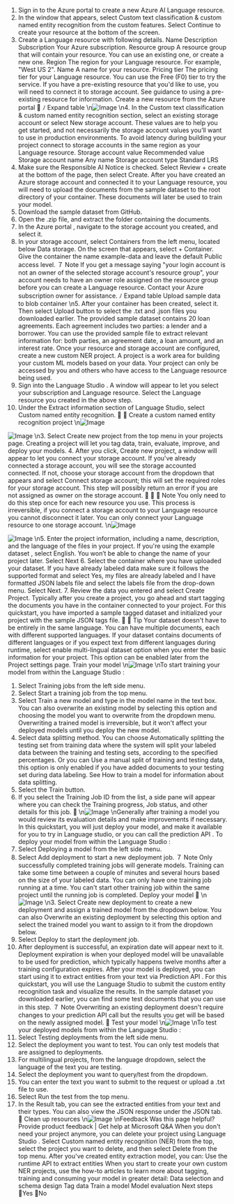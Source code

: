 1. Sign in to the Azure portal
 to create a new Azure AI Language resource.
2. In the window that appears, select Custom text classification & custom named
entity recognition from the custom features. Select Continue to create your
resource at the bottom of the screen.
3. Create a Language resource with following details.
Name
Description
Subscription
Your Azure subscription.
Resource
group
A resource group that will contain your resource. You can use an existing
one, or create a new one.
Region
The region for your Language resource. For example, "West US 2".
Name
A name for your resource.
Pricing tier
The pricing tier for your Language resource. You can use the Free (F0) tier
to try the service.
If you have a pre-existing resource that you'd like to use, you will need to connect it
to storage account. See guidance to using a pre-existing resource for information.
Create a new resource from the Azure portal

ﾉ
Expand table
\n![Image](images/page641_image1.png)
\n4. In the Custom text classification & custom named entity recognition section,
select an existing storage account or select New storage account. These values are
to help you get started, and not necessarily the storage account values you’ll want
to use in production environments. To avoid latency during building your project
connect to storage accounts in the same region as your Language resource.
Storage account value
Recommended value
Storage account name
Any name
Storage account type
Standard LRS
5. Make sure the Responsible AI Notice is checked. Select Review + create at the
bottom of the page, then select Create.
After you have created an Azure storage account and connected it to your Language
resource, you will need to upload the documents from the sample dataset to the root
directory of your container. These documents will later be used to train your model.
1. Download the sample dataset
 from GitHub.
2. Open the .zip file, and extract the folder containing the documents.
3. In the Azure portal
, navigate to the storage account you created, and select it.
4. In your storage account, select Containers from the left menu, located below Data
storage. On the screen that appears, select + Container. Give the container the
name example-data and leave the default Public access level.
７ Note
If you get a message saying "your login account is not an owner of the selected
storage account's resource group", your account needs to have an owner role
assigned on the resource group before you can create a Language resource.
Contact your Azure subscription owner for assistance.
ﾉ
Expand table
Upload sample data to blob container
\n5. After your container has been created, select it. Then select Upload button to
select the .txt  and .json  files you downloaded earlier.
The provided sample dataset contains 20 loan agreements. Each agreement includes
two parties: a lender and a borrower. You can use the provided sample file to extract
relevant information for: both parties, an agreement date, a loan amount, and an
interest rate.
Once your resource and storage account are configured, create a new custom NER
project. A project is a work area for building your custom ML models based on your
data. Your project can only be accessed by you and others who have access to the
Language resource being used.
1. Sign into the Language Studio
. A window will appear to let you select your
subscription and Language resource. Select the Language resource you created in
the above step.
2. Under the Extract information section of Language Studio, select Custom named
entity recognition.


Create a custom named entity recognition
project
\n![Image](images/page643_image1.png)

![Image](images/page643_image2.png)
\n3. Select Create new project from the top menu in your projects page. Creating a
project will let you tag data, train, evaluate, improve, and deploy your models.
4. After you click, Create new project, a window will appear to let you connect your
storage account. If you've already connected a storage account, you will see the
storage accounted connected. If not, choose your storage account from the
dropdown that appears and select Connect storage account; this will set the
required roles for your storage account. This step will possibly return an error if
you are not assigned as owner on the storage account.


７ Note
You only need to do this step once for each new resource you use.
This process is irreversible, if you connect a storage account to your
Language resource you cannot disconnect it later.
You can only connect your Language resource to one storage account.
\n![Image](images/page644_image1.png)

![Image](images/page644_image2.png)
\n5. Enter the project information, including a name, description, and the language of
the files in your project. If you're using the example dataset
, select English. You
won’t be able to change the name of your project later. Select Next
6. Select the container where you have uploaded your dataset. If you have already
labeled data make sure it follows the supported format and select Yes, my files are
already labeled and I have formatted JSON labels file and select the labels file
from the drop-down menu. Select Next.
7. Review the data you entered and select Create Project.
Typically after you create a project, you go ahead and start tagging the documents you
have in the container connected to your project. For this quickstart, you have imported a
sample tagged dataset and initialized your project with the sample JSON tags file.

 Tip
Your dataset doesn't have to be entirely in the same language. You can have
multiple documents, each with different supported languages. If your dataset
contains documents of different languages or if you expect text from different
languages during runtime, select enable multi-lingual dataset option when
you enter the basic information for your project. This option can be enabled
later from the Project settings page.
Train your model
\n![Image](images/page645_image1.png)
\nTo start training your model from within the Language Studio
:
1. Select Training jobs from the left side menu.
2. Select Start a training job from the top menu.
3. Select Train a new model and type in the model name in the text box. You can also
overwrite an existing model by selecting this option and choosing the model you
want to overwrite from the dropdown menu. Overwriting a trained model is
irreversible, but it won't affect your deployed models until you deploy the new
model.
4. Select data splitting method. You can choose Automatically splitting the testing
set from training data where the system will split your labeled data between the
training and testing sets, according to the specified percentages. Or you can Use a
manual split of training and testing data, this option is only enabled if you have
added documents to your testing set during data labeling. See How to train a
model for information about data splitting.
5. Select the Train button.
6. If you select the Training Job ID from the list, a side pane will appear where you
can check the Training progress, Job status, and other details for this job.

\n![Image](images/page646_image1.png)
\nGenerally after training a model you would review its evaluation details and make
improvements if necessary. In this quickstart, you will just deploy your model, and make
it available for you to try in Language studio, or you can call the prediction API
.
To deploy your model from within the Language Studio
:
1. Select Deploying a model from the left side menu.
2. Select Add deployment to start a new deployment job.
７ Note
Only successfully completed training jobs will generate models.
Training can take some time between a couple of minutes and several
hours based on the size of your labeled data.
You can only have one training job running at a time. You can't start
other training job within the same project until the running job is
completed.
Deploy your model

\n![Image](images/page647_image1.png)
\n3. Select Create new deployment to create a new deployment and assign a trained
model from the dropdown below. You can also Overwrite an existing deployment
by selecting this option and select the trained model you want to assign to it from
the dropdown below.
4. Select Deploy to start the deployment job.
5. After deployment is successful, an expiration date will appear next to it.
Deployment expiration is when your deployed model will be unavailable to be
used for prediction, which typically happens twelve months after a training
configuration expires.
After your model is deployed, you can start using it to extract entities from your text via
Prediction API
. For this quickstart, you will use the Language Studio
 to submit the
custom entity recognition task and visualize the results. In the sample dataset you
downloaded earlier, you can find some test documents that you can use in this step.
７ Note
Overwriting an existing deployment doesn't require changes to your
prediction API
 call but the results you get will be based on the newly
assigned model.

Test your model
\n![Image](images/page648_image1.png)
\nTo test your deployed models from within the Language Studio
:
1. Select Testing deployments from the left side menu.
2. Select the deployment you want to test. You can only test models that are assigned
to deployments.
3. For multilingual projects, from the language dropdown, select the language of the
text you are testing.
4. Select the deployment you want to query/test from the dropdown.
5. You can enter the text you want to submit to the request or upload a .txt  file to
use.
6. Select Run the test from the top menu.
7. In the Result tab, you can see the extracted entities from your text and their types.
You can also view the JSON response under the JSON tab.

Clean up resources
\n![Image](images/page649_image1.png)
\nFeedback
Was this page helpful?
Provide product feedback 
| Get help at Microsoft Q&A
When you don't need your project anymore, you can delete your project using
Language Studio
. Select Custom named entity recognition (NER) from the top, select
the project you want to delete, and then select Delete from the top menu.
After you've created entity extraction model, you can:
Use the runtime API to extract entities
When you start to create your own custom NER projects, use the how-to articles to learn
more about tagging, training and consuming your model in greater detail:
Data selection and schema design
Tag data
Train a model
Model evaluation
Next steps
Yes
No